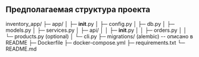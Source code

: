 ## Предполагаемая структура проекта

inventory_app/
├─ app/
│  ├─ __init__.py
│  ├─ config.py
│  ├─ db.py
│  ├─ models.py
│  ├─ services.py
│  ├─ api/
│  │  ├─ __init__.py
│  │  ├─ orders.py
│  │  └─ products.py   (optional)
│  └─ cli.py
├─ migrations/   (alembic) -- описано в README
├─ Dockerfile
├─ docker-compose.yml
├─ requirements.txt
└─ README.md
